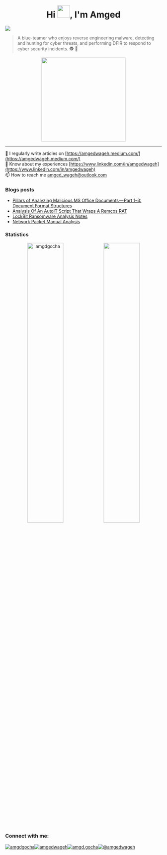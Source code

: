 <h1 align="center">Hi <img src = "https://raw.githubusercontent.com/MartinHeinz/MartinHeinz/master/wave.gif" width = 40>, I'm Amged</h1>

<img src="https://readme-typing-svg.herokuapp.com?color=%FF8B28FF&size=25&center=true&vCenter=true&width=1000&height=75&lines=A+DFIR+Consultant+and+a+Malware+Analyst">

> A blue-teamer who enjoys reverse engineering malware, detecting and hunting for cyber threats, and performing DFIR to respond to cyber security incidents. 🕵 👾

<p align="center"><img src="https://media.giphy.com/media/QvpqTCiEcwtvx6wwJK/giphy.gif" width="270" height="270" frameBorder="0" class="giphy-embed" allowFullScreen></img></p>

---

📝 I regularly write articles on [https://amgedwageh.medium.com/](https://amgedwageh.medium.com/)</br>
📄 Know about my experiences [https://www.linkedin.com/in/amgedwageh](https://www.linkedin.com/in/amgedwageh)</br>
📫 How to reach me amged_wageh@outlook.com</br>

### Blogs posts
<!-- BLOG-POST-LIST:START -->
- [Pillars of Analyzing Malicious MS Office Documents — Part 1–3: Document Format Structures](https://amgedwageh.medium.com/pillars-of-analyzing-malicious-ms-office-documents-part-1-3-document-format-structures-89d5c73be66?source=rss-6cb86f72015c------2)
- [Analysis Of An AutoIT Script That Wraps A Remcos RAT](https://amgedwageh.medium.com/analysis-of-an-autoit-script-that-wraps-a-remcos-rat-6b5b66075b87?source=rss-6cb86f72015c------2)
- [LockBit Ransomware Analysis Notes](https://amgedwageh.medium.com/lockbit-ransomware-analysis-notes-93a542fc8511?source=rss-6cb86f72015c------2)
- [Network Packet Manual Analysis](https://amgedwageh.medium.com/network-packet-manual-analysis-63e25f32ea54?source=rss-6cb86f72015c------2)
<!-- BLOG-POST-LIST:END -->

### Statistics
<p align="center">
  <img width="48%" src="https://github-readme-stats.vercel.app/api?username=amgdgocha&count_private=true&theme=dark&show_icons=true" alt="amgdgocha" />
  <img width="48%" src="https://github-readme-streak-stats.herokuapp.com/?user=amgdgocha&hide_border=true&theme=dark&show_icons=true" />
</p>

<h3 align="left">Connect with me:</h3>
<p align="left">
<a href="https://twitter.com/amgdgocha" target="blank"><img align="center" src="https://img.icons8.com/bubbles/50/000000/twitter-squared.png" alt="amgdgocha"/></a><a href="https://linkedin.com/in/amgedwageh" target="blank"><img align="center" src="https://img.icons8.com/bubbles/50/000000/linkedin.png"" alt="amgedwageh"/></a><a href="https://fb.com/amgd.gocha" target="blank"><img align="center" src="https://img.icons8.com/bubbles/50/000000/facebook-new.png" alt="amgd.gocha"/></a><a href="https://amgedwageh.medium.com/" target="blank"><img align="center" src="https://img.icons8.com/bubbles/50/000000/medium-new.png" alt="@amgedwageh"/></a>
</p>
